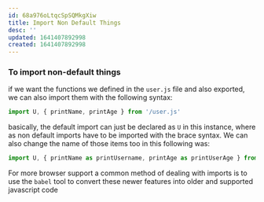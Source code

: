 ```yaml
---
id: 68a976oLtqcSpSQMkgXiw
title: Import Non Default Things
desc: ''
updated: 1641407892998
created: 1641407892998
---
```


### To import non-default things

if we want the functions we defined in the `user.js` file and also exported, we can also import them with the following syntax:

```js
import U, { printName, printAge } from '/user.js'
```

basically, the default import can just be declared as `U` in this instance, where as non default imports have to be imported with the brace syntax. We can also change the name of those items too in this following was: 

```js
import U, { printName as printUsername, printAge as printUserAge } from '/user.js'
```

For more browser support a common method of dealing with imports is to use the `babel` tool to convert these newer features into older and supported javascript code
